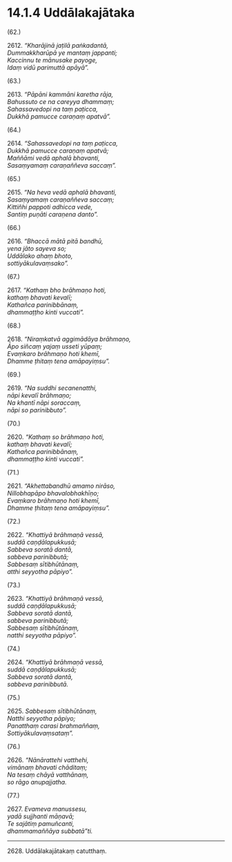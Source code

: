 

# 14.1.4 Uddālakajātaka




(62.)

2612\. _“Kharājinā jaṭilā paṅkadantā,_  
_Dummakkharūpā ye mantaṃ jappanti;_  
_Kaccinnu te mānusake payoge,_  
_Idaṃ vidū parimuttā apāyā”._  


(63.)

2613\. _“Pāpāni kammāni karetha rāja,_  
_Bahussuto ce na careyya dhammaṃ;_  
_Sahassavedopi na taṃ paṭicca,_  
_Dukkhā pamucce caraṇaṃ apatvā”._  


(64.)

2614\. _“Sahassavedopi na taṃ paṭicca,_  
_Dukkhā pamucce caraṇaṃ apatvā;_  
_Maññāmi vedā aphalā bhavanti,_  
_Sasaṃyamaṃ caraṇaññeva saccaṃ”._  


(65.)

2615\. _“Na heva vedā aphalā bhavanti,_  
_Sasaṃyamaṃ caraṇaññeva saccaṃ;_  
_Kittiñhi pappoti adhicca vede,_  
_Santiṃ puṇāti caraṇena danto”._  


(66.)

2616\. _“Bhaccā mātā pitā bandhū,_  
_yena jāto sayeva so;_  
_Uddālako ahaṃ bhoto,_  
_sottiyākulavaṃsako”._  


(67.)

2617\. _“Kathaṃ bho brāhmaṇo hoti,_  
_kathaṃ bhavati kevalī;_  
_Kathañca parinibbānaṃ,_  
_dhammaṭṭho kinti vuccati”._  


(68.)

2618\. _“Niraṃkatvā aggimādāya brāhmaṇo,_  
_Āpo siñcaṃ yajaṃ usseti yūpaṃ;_  
_Evaṃkaro brāhmaṇo hoti khemī,_  
_Dhamme ṭhitaṃ tena amāpayiṃsu”._  


(69.)

2619\. _“Na suddhi secanenatthi,_  
_nāpi kevalī brāhmaṇo;_  
_Na khantī nāpi soraccaṃ,_  
_nāpi so parinibbuto”._  


(70.)

2620\. _“Kathaṃ so brāhmaṇo hoti,_  
_kathaṃ bhavati kevalī;_  
_Kathañca parinibbānaṃ,_  
_dhammaṭṭho kinti vuccati”._  


(71.)

2621\. _“Akhettabandhū amamo nirāso,_  
_Nillobhapāpo bhavalobhakhīṇo;_  
_Evaṃkaro brāhmaṇo hoti khemī,_  
_Dhamme ṭhitaṃ tena amāpayiṃsu”._  


(72.)

2622\. _“Khattiyā brāhmaṇā vessā,_  
_suddā caṇḍālapukkusā;_  
_Sabbeva soratā dantā,_  
_sabbeva parinibbutā;_  
_Sabbesaṃ sītibhūtānaṃ,_  
_atthi seyyotha pāpiyo”._  


(73.)

2623\. _“Khattiyā brāhmaṇā vessā,_  
_suddā caṇḍālapukkusā;_  
_Sabbeva soratā dantā,_  
_sabbeva parinibbutā;_  
_Sabbesaṃ sītibhūtānaṃ,_  
_natthi seyyotha pāpiyo”._  


(74.)

2624\. _“Khattiyā brāhmaṇā vessā,_  
_suddā caṇḍālapukkusā;_  
_Sabbeva soratā dantā,_  
_sabbeva parinibbutā._  


(75.)

2625\. _Sabbesaṃ sītibhūtānaṃ,_  
_Natthi seyyotha pāpiyo;_  
_Panatthaṃ carasi brahmaññaṃ,_  
_Sottiyākulavaṃsataṃ”._  


(76.)

2626\. _“Nānārattehi vatthehi,_  
_vimānaṃ bhavati chāditaṃ;_  
_Na tesaṃ chāyā vatthānaṃ,_  
_so rāgo anupajjatha._  


(77.)

2627\. _Evameva manussesu,_  
_yadā sujjhanti māṇavā;_  
_Te sajātiṃ pamuñcanti,_  
_dhammamaññāya subbatā”ti._  


---

2628\. Uddālakajātakaṃ catutthaṃ.





